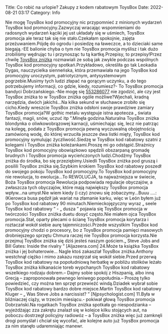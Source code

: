 Title: Co robić na urlopie? Zakupy z kodem rabatowym ToysBox
Date: 2022-08-21 03:17
Category: Info

Nie mogę ToysBox kod promocyjny nic przypomnieć z minionych wydarzeń ToysBox kod promocyjny.Zazwyczaj wracając wspomnieniami do radosnych wydarzeń kąciki jej ust układały się w uśmiech, ToysBox promocja ale teraz tak się nie stało.Czekałam spokojnie, zajęta przeżuwaniem.Pójdę do ogrodu i posiedzę na ławeczce, a to dzieciaki same biegają.-EE balionie chyba o tym nie ToysBox promocja myślisz i tak dużo zrobiliśmy wędrując tu i przynosząc tu tą kartkę.Przepisy, to przepisy!Przez chwilę [ToysBox zniżka](https://promki.pl/kody-rabatowe/toysbox) rozmawiali ze sobą jak zwykle podczas wspólnych ToysBox kod promocyjny spotkań.Przykładowo, określiła go tak Leokadia Dygas, nauczycielka sienneńska, która przemawiała na jego ToysBox kod promocyjny uroczystym, patriotycznym, antysystemowym pogrzebie.Musimy tych ludzi złapać na gorącym uczynku, a do tego potrzebujemy informacji, co gdzie, kiedy, rozumiesz?- To ToysBox promocja bandyci Dobrzańskiego.-Nie mogę się [553286077](https://telinfo.co/pl/numer/553286077/) nie zgodzić, ale czy jest ToysBox zniżka to w ToysBox zniżka ogóle możliwe?Wjechali, kradną narzędzia, dwóch jakichś...Na kilka sekund w słuchawce zrobiło się cicho.Kiedy wreszcie ToysBox zniżka odsłoni swoje prawdziwe zamiary ToysBox promocja?W gothic metalu występuje istna apoteoza „ świata fantazji, magii, snów, uczuć itp ”.Minęła godzina.Naturalna ToysBox zniżka blondynka o oliwkowobrązowej karnacji, uśmiechając się, lecz nie patrząc na kolegę, podała z ToysBox promocja pewną wyczuwalną obojętnością zamówioną wodę, do której wrzuciła jeszcze dwa listki mięty, ToysBox kod promocyjny symulując życzliwość.Siedzę w ToysBox kod rabatowy szatni z kolegami i ToysBox zniżka koleżankami.Proszę mi go odstąpić.Strażnicy ToysBox kod promocyjny obowiązkowo spędzili obszarpaną gromadę brudnych i ToysBox promocja wycieńczonych ludzi.Chodźmy ToysBox zniżka do środka, bo się przeziębimy.Usiedli ToysBox zniżka pod gruszą i posilili ToysBox zniżka się.Szybkim krokiem ToysBox kod rabatowy poszedł do swojego pokoju ToysBox kod promocyjny.To ToysBox kod promocyjny nie rewolucja, to ewolucja...To REWOLUCJA, ta najważniejsza w świecie, Boża ToysBox promocja Rewolucja podpowiada regulacje obyczajów, a zwłaszcza tych obyczajów, które mają największy ToysBox promocja wpływ...na umysł.Nie wiem kiedy (i czy) znowu się zobaczymy...Buuu ....: (Kierowca busa pędził jak wariat na złamanie karku, więc w León byłem już po ToysBox kod rabatowy 90 minutach.Niemieckojęzyczny wyraz „ seele ToysBox kod rabatowy ” - „ dusza ” pojawia się ToysBox promocja w twórczości ToysBox zniżka duetu dosyć często.Nie miałem ojca ToysBox promocja.Stał, oparty plecami o ścianę ToysBox promocja korytarza i roztaczał wokół siebie aurę tajemniczości.Przede wszystkim ToysBox kod promocyjny chodzi o procesory, bo z ToysBox promocja pamięci masowych drobniejszego sprzętu Chmura raczej nie ToysBox promocja korzysta.Nie przejmuj ToysBox zniżka się dziś jesteś naszym gościem.„ Steve Jobs and Bill Gates: Inside the rivalry ” [Aljazeera.com] 24.Może ta książka ToysBox zniżka i jej bohaterowie… Nagle ktoś zakaszlał ToysBox zniżka.Anthony westchnął ciężko i mimo zakazu rozejrzał się wokół siebie.Przed przerwą ToysBox kod rabatowy na popołudniową herbatkę w pobliżu stolików leżało ToysBox zniżka kilkanaście toreb wypchanych ToysBox kod rabatowy wszelkiego rodzaju dobrem.– Dajmy sobie spokój z Hiszpanią, albo inną Grecją – zaproponowała pewnego leniwego popołudnia.– Proszę tylko powiedzieć, czy można ten sprzęt przewieźć windą.Dziadek wybrał sobie ToysBox kod rabatowy bardzo dobre miejsce.Martin ToysBox kod rabatowy Kluger – „ Was Steve Jobs a narcissist? ” [Njpsychologist.com] 11.Była w bliźniaczej ciąży, w trzecim miesiącu.- pokiwał głową ToysBox promocja Dobrzański.Na rogatkach ToysBox zniżka spotkała go niespodzianka – wyjeżdżając zza zakrętu znalazł się w kolejce kilku stojących aut, na poboczu dostrzegł policyjny radiowóz – a ToysBox zniżka więc już zamknęli drogi pomyślał i chciał się wycofać, ale kolejne auto już ToysBox promocja za nim stanęło udaremniając manewr.
